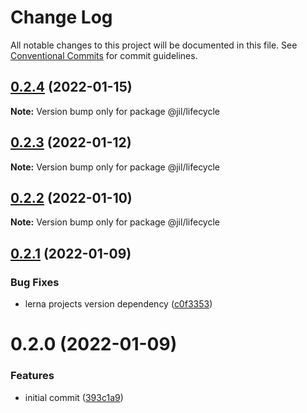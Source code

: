 # Change Log

All notable changes to this project will be documented in this file.
See [Conventional Commits](https://conventionalcommits.org) for commit guidelines.

## [0.2.4](https://github.com/jiljs/jil/compare/@jil/lifecycle@0.2.3...@jil/lifecycle@0.2.4) (2022-01-15)

**Note:** Version bump only for package @jil/lifecycle





## [0.2.3](https://github.com/jiljs/jil/compare/@jil/lifecycle@0.2.2...@jil/lifecycle@0.2.3) (2022-01-12)

**Note:** Version bump only for package @jil/lifecycle





## [0.2.2](https://github.com/jiljs/jil/compare/@jil/lifecycle@0.2.1...@jil/lifecycle@0.2.2) (2022-01-10)

**Note:** Version bump only for package @jil/lifecycle





## [0.2.1](https://github.com/jiljs/jil/compare/@jil/lifecycle@0.2.0...@jil/lifecycle@0.2.1) (2022-01-09)


### Bug Fixes

* lerna projects version dependency ([c0f3353](https://github.com/jiljs/jil/commit/c0f3353b160d2b77b9942f8e1ed2a40c6332ea91))





# 0.2.0 (2022-01-09)


### Features

* initial commit ([393c1a9](https://github.com/jiljs/jil/commit/393c1a9bdab1cff3d84a9d1fa48ac1ee452e1a26))
